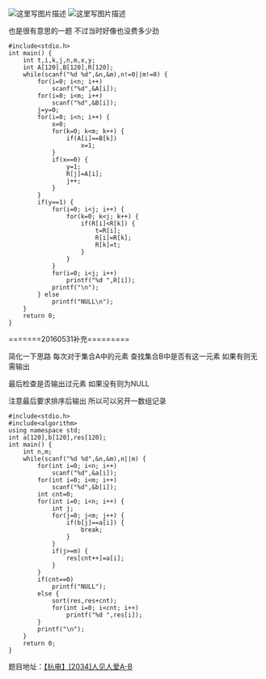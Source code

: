 ![这里写图片描述](http://img.blog.csdn.net/20151220152445956)
![这里写图片描述](http://img.blog.csdn.net/20151220152458050)

也是很有意思的一题
不过当时好像也没费多少劲

```
#include<stdio.h>
int main() {
	int t,i,k,j,n,m,x,y;
	int A[120],B[120],R[120];
	while(scanf("%d %d",&n,&m),n!=0||m!=0) {
		for(i=0; i<n; i++)
			scanf("%d",&A[i]);
		for(i=0; i<m; i++)
			scanf("%d",&B[i]);
		j=y=0;
		for(i=0; i<n; i++) {
			x=0;
			for(k=0; k<m; k++) {
				if(A[i]==B[k])
					x=1;
			}
			if(x==0) {
				y=1;
				R[j]=A[i];
				j++;
			}
		}
		if(y==1) {
			for(i=0; i<j; i++) {
				for(k=0; k<j; k++) {
					if(R[i]<R[k]) {
						t=R[i];
						R[i]=R[k];
						R[k]=t;
					}
				}
			}
			for(i=0; i<j; i++)
				printf("%d ",R[i]);
			printf("\n");
		} else
			printf("NULL\n");
	}
	return 0;
}
```
=======20160531补充=========

简化一下思路
每次对于集合A中的元素
查找集合B中是否有这一元素
如果有则无需输出

最后检查是否输出过元素
如果没有则为NULL

注意最后要求排序后输出
所以可以另开一数组记录



```
#include<stdio.h>
#include<algorithm>
using namespace std;
int a[120],b[120],res[120];
int main() {
	int n,m;
	while(scanf("%d %d",&n,&m),n||m) {
		for(int i=0; i<n; i++)
			scanf("%d",&a[i]);
		for(int i=0; i<m; i++)
			scanf("%d",&b[i]);
		int cnt=0;
		for(int i=0; i<n; i++) {
			int j;
			for(j=0; j<m; j++) {
				if(b[j]==a[i]) {
					break;
				}
			}
			if(j>=m) {
				res[cnt++]=a[i];
			}
		}
		if(cnt==0)
			printf("NULL");
		else {
			sort(res,res+cnt);
			for(int i=0; i<cnt; i++)
				printf("%d ",res[i]);
		}
		printf("\n");
	}
	return 0;
}
```


题目地址：[【杭电】[2034]人见人爱A-B](http://acm.hdu.edu.cn/showproblem.php?pid=2034)